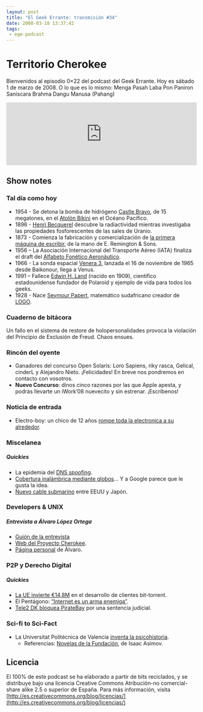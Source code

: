 ```yaml
---
layout: post
title: "El Geek Errante: transmisión #34"
date: 2008-03-18 13:37:42
tags:
 - ege-podcast
---
```


# Territorio Cherokee
Bienvenidos al episodio 0×22 del podcast del Geek Errante. Hoy es sábado 1 de marzo de 2008. O lo que es lo mismo: Menga Pasah Laba Pon Paniron Saniscara Brahma Dangu Manusa (Pahang)

<iframe width="100%" height="166" scrolling="no" frameborder="no" src="https://w.soundcloud.com/player/?url=https%3A//api.soundcloud.com/tracks/303033303&amp;color=ff5500&amp;auto_play=false&amp;hide_related=false&amp;show_comments=true&amp;show_user=true&amp;show_reposts=false"></iframe>

## Show notes

### Tal día como hoy
- 1954 - Se detona la bomba de hidrógeno [Castle Bravo](http://nuclearweaponarchive.org/Usa/Tests/Castle.html), de 15 megatones, en el [Atolón Bikini](http://bikiniatoll.com/) en el Océano Pacifico.
- 1896 - [Henri Becquerel](https://en.wikipedia.org/wiki/Henri_Becquerel) descubre la radiactividad mientras investigaba las propiedades fosforescentes de las sales de Uranio.
- 1873 - Comienza la fabricación y comercialización de [la primera máquina de escribir](http://web.archive.org/web/20100414101916/http://home.earthlink.net/~dcrehr/firsttw.html), de la mano de  E. Remington & Sons.
- 1956 – La Asociación Internacional del Transporte Aéreo (IATA) finaliza el draft del [Alfabeto Fonético Aeronáutico](https://es.wikipedia.org/wiki/Alfabeto_radiof%C3%B3nico).
- 1966 -  La sonda espacial [Venera 3](https://en.wikipedia.org/wiki/Venera_3), lanzada el 16 de noviembre de 1965 desde Baikonour, llega a Venus.
- 1991 – Fallece [Edwin H. Land](https://en.wikipedia.org/wiki/Edwin_H._Land) (nacido en 1909), científico estadounidense fundador de Polaroid y ejemplo de vida para todos los geeks.
- 1928 - Nace [Seymour Papert](http://www.papert.org/), matemático sudafricano creador de [LOGO](https://en.wikipedia.org/wiki/Logo_%28programming_language%29).

### Cuaderno de bitácora
Un fallo en el sistema de restore de holopersonalidades provoca la violación del Principio de Exclusión de Freud. Chaos ensues.

### Rincón del oyente
- Ganadores del concurso Open Solaris: Loro Sapiens, riky rasca, Gelical, cinderL y Alejandro Nieto. ¡Felicidades! En breve nos pondremos en contacto con vosotros.
- **Nuevo Concurso**: dinos cinco razones por las que Apple apesta, y podrás llevarte un iWork’08 nuevecito y sin estrenar. ¡Escríbenos!

### Noticia de entrada
- Electro-boy: un chico de 12 años [rompe toda la electronica a su alrededor](https://www.engadget.com/2008/03/02/12-year-old-magneto-man-breaks-every-computer-he-touches/).

### Miscelanea

##### Quickies
- La epidemia del [DNS spoofing](http://web.archive.org/web/20080224010259/http://news.yahoo.com/s/ap/20080213/ap_on_hi_te/techbit_servers_that_lie).
- [Cobertura inalámbrica mediante globos](http://web.archive.org/web/20080518121512/http://online.wsj.com/public/article/SB120347353988378955.html?)… Y a Google parece que le gusta la idea.
- [Nuevo cable submarino](http://tecnologia.elpais.com/tecnologia/2008/02/26/actualidad/1204018080_850215.html) entre EEUU y Japón.

### Developers & UNIX

##### Entrevista a Álvaro López Ortega
- [Guión de la entrevista](https://docs.google.com/document/d/1QbBZsAE2fgihbtZL3A5UvemjB7dYrRY7enkHz-ftvvs/edit?usp=sharing)
- [Web del Proyecto Cherokee](https://github.com/cherokee/webserver).
- [Página personal](http://alobbs.com/) de Álvaro.

### P2P y Derecho Digital

##### Quickies
- [La UE invierte €14,8M](https://torrentfreak.com/eu-invests-22-million-in-next-generation-bittorrent-client/) en el desarrollo de clientes bit-torrent.
- El Pentágono: [“Internet es un arma enemiga”](http://www.globalresearch.ca/pentagon-the-internet-needs-to-be-dealt-with-as-if-it-were-an-enemy-weapons-system/7980).
- [Tele2 DK bloquea PirateBay](http://web.archive.org/web/20080222021805/http://news.yahoo.com/s/nm/20080204/wr_nm/denmark_piratebay_dc) por una sentencia judicial.

### Sci-fi to Sci-Fact
- La Universitat Politécnica de Valencia [inventa la psicohistoria](http://www.20minutos.es/noticia/354312/0/ecuaciones/matematicas/elecciones/).
    - Referencias: [Novelas de la Fundación](https://en.wikipedia.org/wiki/Foundation_series), de Isaac Asimov.

## Licencia
El 100% de este podcast se ha elaborado a partir de bits reciclados, y se distribuye bajo una licencia Creative Commons Atribución-no comercial-share alike 2.5 o superior de España. Para más información, visita [http://es.creativecommons.org/blog/licencias/](http://es.creativecommons.org/blog/licencias/)

